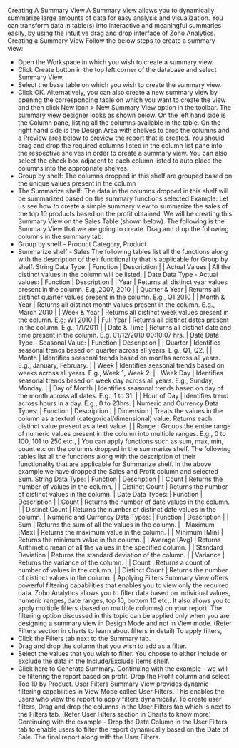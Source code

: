 Creating A Summary View
A Summary View allows you to dynamically summarize large amounts of data for easy analysis and visualization. You can transform data in table(s) into interactive and meaningful summaries easily, by using the intuitive drag and drop interface of Zoho Analytics.
Creating a Summary View
Follow the below steps to create a summary view:
- Open the Workspace in which you wish to create a summary view.
- Click Create button in the top left corner of the database and select Summary View.
- Select the base table on which you wish to create the summary view.
- Click OK.
Alternatively, you can also create a new summary view by opening the corresponding table on which you want to create the view and then click New icon > New Summary View option in the toolbar.
The summary view designer looks as shown below.
On the left hand side is the Column pane, listing all the columns available in the table. On the right hand side is the Design Area with shelves to drop the columns and a Preview area below to preview the report that is created.
You should drag and drop the required columns listed in the column list pane into the respective shelves in order to create a summary view. You can also select the check box adjacent to each column listed to auto place the columns into the appropriate shelves.
- Group by shelf: The columns dropped in this shelf are grouped based on the unique values present in the column
- The Summarize shelf: The data in the columns dropped in this shelf will be summarized based on the summary functions selected
Example: Let us see how to create a simple summary view to summarize the sales of the top 10 products based on the profit obtained. We will be creating this Summary View on the Sales Table (shown below).
The following is the Summary View that we are going to create.
Drag and drop the following columns in the summary tab:
- Group by shelf - Product Category, Product
- Summarize shelf - Sales
The following tables list all the functions along with the description of their functionality that is applicable for Group by shelf.
String Data Type:
| Function | Description |
| Actual Values | All the distinct values in the column will be listed. |
Date Data Type - Actual values:
| Function | Description |
| Year | Returns all distinct year values present in the column. E.g.,2007, 2010 |
| Quarter & Year | Returns all distinct quarter values present in the column. E.g., Q1 2010 |
| Month & Year | Returns all distinct month values present in the column. E.g., March 2010 |
| Week & Year | Returns all distinct week values present in the column. E.g; W1 2010 |
| Full Year | Returns all distinct dates present in the column. E.g., 1/1/2011 |
| Date & Time | Returns all distinct date and time present in the column. E.g. 01/12/2010 00:10:07 hrs. |
Date Data Type - Seasonal Value:
| Function | Description |
| Quarter | Identifies seasonal trends based on quarter across all years. E.g., Q1, Q2. |
| Month | Identifies seasonal trends based on months across all years. E.g., January, February. |
| Week | Identifies seasonal trends based on weeks across all years. E.g., Week 1, Week 2. |
| Week Day | Identifies seasonal trends based on week day across all years. E.g., Sunday, Monday. |
| Day of Month | Identifies seasonal trends based on day of the month across all dates. E.g., 1 to 31. |
| Hour of Day | Identifies trend across hours in a day. E.g., 0 to 23hrs. |
Numeric and Currency Data Types:
| Function | Description |
| Dimension | Treats the values in the column as a textual (categorical/dimensional) value. Returns each distinct value present as a text value. |
| Range | Groups the entire range of numeric values present in the column into multiple ranges. E.g., 0 to 100, 101 to 250 etc., |
You can apply functions such as sum, max, min, count etc on the columns dropped in the summarize shelf. The following tables list all the functions along with the description of their functionality that are applicable for Summarize shelf.
In the above example we have dropped the Sales and Profit column and selected Sum.
String Data Type:
| Function | Description |
| Count | Returns the number of values in the column. |
| Distinct Count | Returns the number of distinct values in the column. |
Date Data Types:
| Function | Description |
| Count | Returns the number of date values in the column. |
| Distinct Count | Returns the number of distinct date values in the column. |
Numeric and Currency Data Types:
| Function | Description |
| Sum | Returns the sum of all the values in the column. |
| Maximum [Max] | Returns the maximum value in the column. |
| Minimum [Min] | Returns the minimum value in the column. |
| Average [Avg] | Returns Arithmetic mean of all the values in the specified column. |
| Standard Deviation | Returns the standard deviation of the column. |
| Variance | Returns the variance of the column. |
| Count | Returns a count of number of values in the column. |
| Distinct Count | Returns the number of distinct values in the column. |
Applying Filters
Summary View offers powerful filtering capabilities that enables you to view only the required data. Zoho Analytics allows you to filter data based on individual values, numeric ranges, date ranges, top 10, bottom 10 etc,. It also allows you to apply multiple filters (based on multiple columns) on your report.
The filtering option discussed in this topic can be applied only when you are designing a summary view in Design Mode and not in View mode. (Refer Filters section in charts to learn about filters in detail)
To apply filters,
- Click the Filters tab next to the Summary tab.
- Drag and drop the column that you wish to add as a filter.
- Select the values that you wish to filter. You choose to either include or exclude the data in the Include/Exclude Items shelf.
- Click here to Generate Summary.
Continuing with the example - we will be filtering the report based on profit. Drop the Profit column and select Top 10 by Product.
User Filters
Summary View provides dynamic filtering capabilities in View Mode called User Filters. This enables the users who view the report to apply filters dynamically.
To create user filters,
Drag and drop the columns in the User Filters tab which is next to the Filters tab. (Refer User Filters section in Charts to know more)
Continuing with the example - Drop the Date Column in the User Filters tab to enable users to filter the report dynamically based on the Date of Sale.
The final report along with the User Filters.